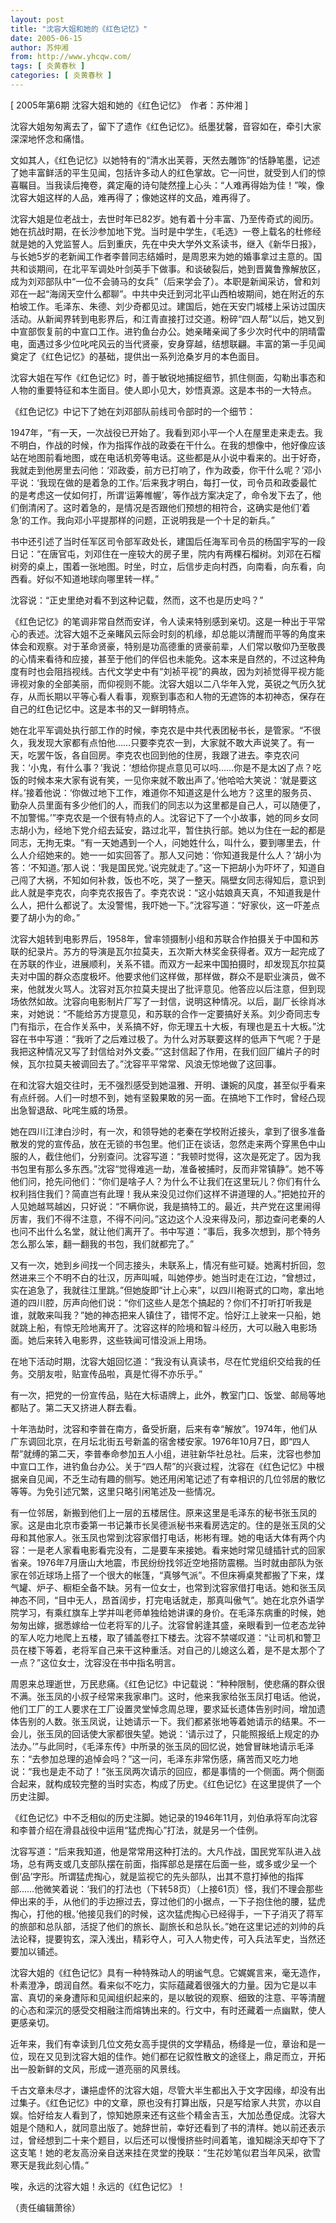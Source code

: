 ```yaml
---
layout: post
title: "沈容大姐和她的《红色记忆》"
date: 2005-06-15
author: 苏仲湘
from: http://www.yhcqw.com/
tags: [ 炎黄春秋 ]
categories: [ 炎黄春秋 ]
---
```



[ 2005年第6期 沈容大姐和她的《红色记忆》　作者：苏仲湘 ]

沈容大姐匆匆离去了，留下了遗作《红色记忆》。纸墨犹馨，音容如在，牵引大家深深地怀念和痛惜。


文如其人，《红色记忆》以她特有的“清水出芙蓉，天然去雕饰”的恬静笔墨，记述了她丰富鲜活的平生见闻，包括许多动人的红色掌故。它一问世，就受到人们的惊喜瞩目。当我读后掩卷，龚定庵的诗句陡然撞上心头：“人难再得始为佳！”唉，像沈容大姐这样的人品，难再得了；像她这样的文品，难再得了。


沈容大姐是位老战士，去世时年已82岁。她有着十分丰富、乃至传奇式的阅历。她在抗战时期，在长沙参加地下党。当时是中学生，《毛选》一卷上载名的杜修经就是她的入党监誓人。后到重庆，先在中央大学外文系读书，继入《新华日报》，与长她5岁的老新闻工作者李普同志结婚时，是周恩来为她的婚事拿过主意的。国共和谈期间，在北平军调处叶剑英手下做事。和谈破裂后，她到晋冀鲁豫解放区，成为刘邓部队中“一位不会骑马的女兵”（后来学会了）。本职是新闻采访，曾和刘邓在一起“海阔天空什么都聊”。中共中央迁到河北平山西柏坡期间，她在附近的东柏坡工作。毛泽东、朱德、刘少奇都见过。建国后，她在天安门城楼上采访过国庆活动。从新闻界转到电影界后，和江青直接打过交道。粉碎“四人帮”以后，她又到中宣部恢复前的中宣口工作。进钓鱼台办公。她亲睹亲闻了多少次时代中的阴晴雷电，面遇过多少位叱咤风云的当代贤豪，安身穿越，结想联翩。丰富的第一手见闻奠定了《红色记忆》的基础，提供出一系列沧桑岁月的本色面目。

沈容大姐在写作《红色记忆》时，善于敏锐地捕捉细节，抓住侧面，勾勒出事态和人物的重要特征和本生面目。使人即小见大，妙悟真源。这是本书的一大特点。

《红色记忆》中记下了她在刘邓部队前线司令部时的一个细节：


1947年，“有一天，一次战役已开始了。我看到邓小平一个人在屋里走来走去。我不明白，作战的时候，作为指挥作战的政委在干什么。在我的想像中，他好像应该站在地图前看地图，或在电话机旁等电话。这些都是从小说中看来的。出于好奇，我就走到他房里去问他：‘邓政委，前方已打响了，作为政委，你干什么呢？’邓小平说：‘我现在做的是着急的工作。’后来我才明白，每打一仗，司令员和政委最忙的是考虑这一仗如何打，所谓‘运筹帷幄’，等作战方案决定了，命令发下去了，他们倒清闲了。这时着急的，是情况是否跟他们预想的相符合，这确实是他们‘着急’的工作。我向邓小平提那样的问题，正说明我是一个十足的新兵。”


书中还引述了当时任军区司令部军政处长，建国后任海军司令员的杨国宇写的一段日记：“在唐官屯，刘邓住在一座较大的房子里，院内有两棵石榴树。刘邓在石榴树旁的桌上，围着一张地图。时坐，时立，后信步走向村西，向南看，向东看，向西看。好似不知道地球向哪里转一样。”

沈容说：“正史里绝对看不到这种记载，然而，这不也是历史吗？”


《红色记忆》的笔调非常自然而安详，令人读来特别感到亲切。这是一种出于平常心的表述。沈容大姐不乏亲睹风云际会时刻的机缘，却总能以清醒而平等的角度来体会和观察。对于革命贤豪，特别是功高德重的贤豪前辈，人们常以敬仰乃至敬畏的心情来看待和应接，甚至于他们的伴侣也未能免。这本来是自然的，不过这种角度有时也会阻挡视线。古代文学史中有“刘祯平视”的典故，因为刘祯觉得平视方能谛视对象的全部美丽，而仰视则不能。沈容大姐以二八华年入党，英锐之气历久犹存，从而长期以平等心看人看事，观察到事态和人物的无遮饰的本初神态，保存在自己的红色记忆中。这是本书的又一鲜明特点。


她在北平军调处执行部工作的时候，李克农是中共代表团秘书长，是管家。“不很久，我发现大家都有点怕他……只要李克农一到，大家就不敢大声说笑了。有一天，吃罢午饭，各自回房。李克农也回到他的住房，我跟了进去。李克农问我：‘小鬼，有什么事？’我说：‘想给你提点意见可以吗……你是不是太凶了点？吃饭的时候本来大家有说有笑，一见你来就不敢出声了。’他哈哈大笑说：‘就是要这样。’接着他说：‘你做过地下工作，难道你不知道这是什么地方？这里的服务员、勤杂人员里面有多少他们的人，而我们的同志以为这里都是自己人，可以随便了，不加警惕。’”李克农是一个很有特点的人。沈容记下了一个小故事，她的同乡女同志胡小为，经地下党介绍去延安，路过北平，暂住执行部。她以为住在一起的都是同志，无拘无束。“有一天她遇到一个人，问她姓什么，叫什么，要到哪里去，什么人介绍她来的。她一一如实回答了。那人又问她：‘你知道我是什么人？’胡小为答：‘不知道。’那人说：‘我是国民党。’说完就走了。”这一下把胡小为吓坏了，知道自己闯了大祸，不知如何补救，饭也不吃，哭了一整天。隔壁女同志得知后，意识到此人就是李克农，向李克农报告了。李克农说：“这小姑娘真天真，不知道我是什么人，把什么都说了。太没警惕，我吓她一下。”沈容写道：“好家伙，这一吓差点要了胡小为的命。”


沈容大姐转到电影界后，1958年，曾率领摄制小组和苏联合作拍摄关于中国和苏联的纪录片。苏方的导演是瓦尔拉莫夫，五次斯大林奖金获得者。双方一起完成了在苏联的作业，进展顺利，关系不错。而双方一起来中国拍摄时，却发现瓦尔拉莫夫对中国的群众态度极坏。他要求他们这样做，那样做，群众不是职业演员，做不来，他就发火骂人。沈容对瓦尔拉莫夫提出了批评意见。他答应以后注意，但到现场依然如故。沈容向电影制片厂写了一封信，说明这种情况。以后，副厂长徐肖冰来，对她说：“不能给苏方提意见，和苏联的合作一定要搞好关系。刘少奇同志专门有指示，在合作关系中，关系搞不好，你无理五十大板，有理也是五十大板。”沈容在书中写道：“我听了之后难过极了。为什么对苏联要这样的低声下气呢？于是我把这种情况又写了封信给对外文委。”“这封信起了作用，在我们回厂编片子的时候，瓦尔拉莫夫被调回去了。”沈容平平常常、风浪无惊地做了这回事。


在和沈容大姐交往时，无不强烈感受到她温雅、开明、谦婉的风度，甚至似乎看来有点纤弱。人们一时想不到，她有坚毅果敢的另一面。在搞地下工作时，曾经凸现出急智退敌、叱咤生威的场景。


她在四川江津白沙时，有一次，和领导她的老秦在学校附近接头，拿到了很多准备散发的党的宣传品，放在无锁的书包里。他们正在谈话，忽然走来两个穿黑色中山服的人，截住他们，分别查问。沈容写道：“我顿时觉得，这次是死定了。因为我书包里有那么多东西。”沈容“觉得难逃一劫，准备被捕时，反而非常镇静”。她不等他们问，抢先问他们：“你们是啥子人？为什么不让我们在这里玩儿？你们有什么权利挡住我们？简直岂有此理！我从来没见过你们这样不讲道理的人。”把她拉开的人见她越骂越凶，只好说：“不瞒你说，我是搞特工的。最近，共产党在这里闹得厉害，我们不得不注意，不得不问问。”这边这个人没来得及问，那边查问老秦的人也问不出什么名堂，就让他们离开了。书中写道：“事后，我多次想到，那个特务怎么那么笨，翻一翻我的书包，我们就都完了。”


又有一次，她到乡间找一个同志接头，未联系上，情况有些可疑。她离村折回，忽然进来三个不明不白的壮汉，厉声叫喊，叫她停步。她当时走在江边，“曾想过，实在追急了，我就往江里跳。”但她旋即“计上心来”，以四川袍哥式的口吻，拿出地道的四川腔，厉声向他们说：“你们这些人是怎个搞起的？你们不打听打听我是谁，就敢来叫我？”她的神态把来人镇住了，错愕不定。恰好江上驶来一只船，她就跳上船，有惊无险地离开了。沈容这样的险境和智斗经历，大可以融入电影场面。她后来转入电影界，这些轶闻可惜没派上用场。

在地下活动时期，沈容大姐回忆道：“我没有认真读书，尽在忙党组织交给我的任务。交朋友啦，贴宣传品啦，真是忙得不亦乐乎。”

有一次，把党的一份宣传品，贴在大标语牌上，此外，教室门口、饭堂、邮局等地都贴了。第二天又挤进人群去看。


十年浩劫时，沈容和李普在南方，备受折磨，后来有幸“解放”。1974年，他们从广东调回北京，在月坛北街五号新盖的宿舍楼安家。1976年10月7日，即“四人帮”就缚的第二天，李普奉命参加五人小组，进驻新华社总社。后来，沈容也参加中宣口工作，进钓鱼台办公。关于“四人帮”的兴衰过程，沈容在《红色记忆》中根据亲自见闻，不乏生动有趣的侧写。她还用闲笔记述了有幸相识的几位邻居的散忆等等。为免引述冗繁，这里只略引闲笔述及一些情况。


有一位邻居，新搬到他们上一层的五楼居住。原来这里是毛泽东的秘书张玉凤的家。这是由北京市委第一书记兼市长吴德派秘书来看房选定的。住的是张玉凤的父母和其他家人。张玉凤也常到沈容家借打电话，彬彬有理。她的电话大体有两个内容：一是老人家看电影看完没有，二是要车来接她。看来她时常见缝插针式的回家省亲。1976年7月唐山大地震，市民纷纷找邻近空地搭防震棚。当时就由部队为张家在邻近球场上搭了一个很大的帐篷，“真够气派”。不但床褥桌凳都搬了下来，煤气罐、炉子、橱柜全备不缺。另有一位女士，也常到沈容家借打电话。她和张玉凤神态不同，“目中无人，昂首阔步，打完电话就走，那真叫傲气”。她在北京外语学院学习，有乘红旗车上学并叫老师单独给她讲课的身价。在毛泽东病重的时候，她匆匆出嫁，据悉嫁给一位老将军的儿子。沈容曾躬逢其盛，亲眼看到一位老态龙钟的军人吃力地爬上五楼，取了铺盖卷扛下楼去。沈容不禁嗟叹道：“让司机和警卫员在楼下等着，老将军自己来干这种重活。对自己的儿媳这么着，是不是太那个了一点？”这位女士，沈容没在书中指名明言。


周恩来总理逝世，万民悲痛。《红色记忆》中记载说：“种种限制，使悲痛的群众很不满。张玉凤的小叔子经常来我家串门。这时，他来我家给张玉凤打电话。他说，他们工厂的工人要求在工厂设置灵堂悼念周总理，要求延长遗体告别时间，增加遗体告别的人数。张玉凤说，让她请示一下。我们都紧张地等着她请示的结果。不一会儿，张玉凤的回话使大家都很失望。她说：‘请示过了，只能照报纸上规定的办法办。’”与此同时，《毛泽东传》中所录的张玉凤的回忆说，她曾冒昧地请示毛泽东：“去参加总理的追悼会吗？”这一问，毛泽东非常伤感，痛苦而又吃力地说：“我也是走不动了！”张玉凤两次请示的回应，都是事情的一个侧面。两个侧面合起来，就构成较完整的当时实态，构成了历史。《红色记忆》在这里提供了一个历史注脚。

《红色记忆》中不乏相似的历史注脚。她记录的1946年11月，刘伯承将军向沈容和李普介绍在滑县战役中运用“猛虎掏心”打法，就是另一个佳例。


沈容写道：“后来我知道，他是常常用这种打法的。大凡作战，国民党军队进入战场，总有两支或几支部队摆在前面，指挥部总是摆在后面一些，或多或少呈一个倒‘品’字形。所谓猛虎掏心，就是监视它的先头部队，出其不意打掉他的指挥部……他微笑着说：‘我们的打法也（下转58页）（上接61页）怪，我们不理会那些伸出来的手，从他们的手边擦过去，穿过他们的小据点，一下子抱住他的腰，猛虎掏心，打他的根。’他接见我们的时候，这次猛虎掏心已经得手，一下子消灭了蒋军的旅部和总队部，活捉了他们的旅长、副旅长和总队长。”她在这里记述的刘帅的兵法论释，提要钩玄，深入浅出，精彩夺人，可入人物史传，可入兵法军史，当然还要加以铺述。


沈容大姐的《红色记忆》具有一种特殊动人的明谧气息。它娓娓言来，毫无造作，朴素澄净，朗润自然。看来似不吃力，实际蕴藏着很强大的力量。因为它是以丰富、真切的亲身遭际和见闻组织起来的，是以敏锐的观察、细致的注意、平等清醒的心态和深沉的感受交相融注而熔铸出来的。行文中，有时还藏着一点幽默，使人更感亲切。


近年来，我们有幸读到几位文苑女高手提供的文学精品，杨绛是一位，章诒和是一位，现在又见到沈容大姐的佳作。她们都在记叙性散文的途径上，鼎足而立，开拓出一股新鲜的文风，形成一道亮丽的风景线。


千古文章未尽才，谦挹虚怀的沈容大姐，尽管大半生都出入于文字因缘，却没有出过集子。《红色记忆》中的文章，原也没有打算出版，只是写给家人共赏，亦以自娱。恰好给友人看到了，惊知她原来还有这些个精金吉玉，大加怂恿促成。沈容大姐是个随和人，就同意出版了。她辞世前，幸好还看到了书的清样。她以前还表示过，曾经想到二十来个题目，以后还可以慢慢挤些时间着笔，谁知糊涂天却夺下了这支笔！她的老友高汾亲自送来挂在灵堂的挽联：“生花妙笔似君当年风采，欲雪寒天是我此刻心情。”

唉，永远的沈容大姐！永远的《红色记忆》！

（责任编辑萧徐）


